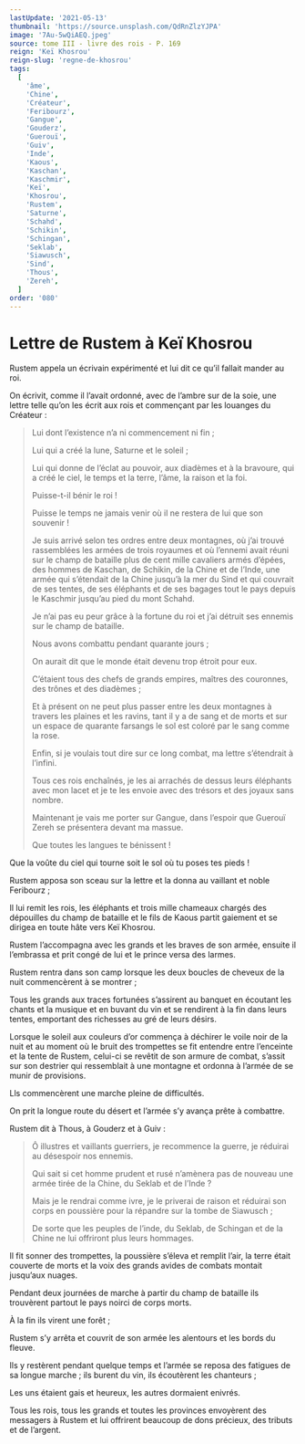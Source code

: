 ```yaml
---
lastUpdate: '2021-05-13'
thumbnail: 'https://source.unsplash.com/QdRnZlzYJPA'
image: '7Au-5wQiAEQ.jpeg'
source: tome III - livre des rois - P. 169
reign: 'Keï Khosrou'
reign-slug: 'regne-de-khosrou'
tags:
  [
    'âme',
    'Chine',
    'Créateur',
    'Feribourz',
    'Gangue',
    'Gouderz',
    'Guerouï',
    'Guiv',
    'Inde',
    'Kaous',
    'Kaschan',
    'Kaschmir',
    'Keï',
    'Khosrou',
    'Rustem',
    'Saturne',
    'Schahd',
    'Schikin',
    'Schingan',
    'Seklab',
    'Siawusch',
    'Sind',
    'Thous',
    'Zereh',
  ]
order: '080'
---
```


# Lettre de Rustem à Keï Khosrou

Rustem appela un écrivain expérimenté et lui dit ce qu’il fallait mander au roi.

On écrivit, comme il l’avait ordonné, avec de l’ambre sur de la soie, une lettre telle qu’on les écrit aux rois et commençant par les louanges du Créateur :

> Lui dont l’existence n’a ni commencement ni fin ;
>
> Lui qui a créé la lune, Saturne et le soleil ;
>
> Lui qui donne de l’éclat au pouvoir, aux diadèmes et à la bravoure, qui a créé le ciel, le temps et la terre, l’âme, la raison et la foi.
>
> Puisse-t-il bénir le roi !
>
> Puisse le temps ne jamais venir où il ne restera de lui que son souvenir !
>
> Je suis arrivé selon tes ordres entre deux montagnes, où j’ai trouvé rassemblées les armées de trois royaumes et où l’ennemi avait réuni sur le champ de bataille plus de cent mille cavaliers armés d’épées, des hommes de Kaschan, de Schikin, de la Chine et de l’Inde, une armée qui s’étendait de la Chine jusqu’à la mer du Sind et qui couvrait de ses tentes, de ses éléphants et de ses bagages tout le pays depuis le Kaschmir jusqu’au pied du mont Schahd.
>
> Je n’ai pas eu peur grâce à la fortune du roi et j’ai détruit ses ennemis sur le champ de bataille.
>
> Nous avons combattu pendant quarante jours ;
>
> On aurait dit que le monde était devenu trop étroit pour eux.
>
> C’étaient tous des chefs de grands empires, maîtres des couronnes, des trônes et des diadèmes ;
>
> Et à présent on ne peut plus passer entre les deux montagnes à travers les plaines et les ravins, tant il y a de sang et de morts et sur un espace de quarante farsangs le sol est coloré par le sang comme la rose.
>
> Enfin, si je voulais tout dire sur ce long combat, ma lettre s’étendrait à l’infini.
>
> Tous ces rois enchaînés, je les ai arrachés de dessus leurs éléphants avec mon lacet et je te les envoie avec des trésors et des joyaux sans nombre.
>
> Maintenant je vais me porter sur Gangue, dans l’espoir que Guerouï Zereh se présentera devant ma massue.
>
> Que toutes les langues te bénissent !

Que la voûte du ciel qui tourne soit le sol où tu poses tes pieds !

Rustem apposa son sceau sur la lettre et la donna au vaillant et noble Feribourz ;

Il lui remit les rois, les éléphants et trois mille chameaux chargés des dépouilles du champ de bataille et le fils de Kaous partit gaiement et se dirigea en toute hâte vers Keï Khosrou.

Rustem l’accompagna avec les grands et les braves de son armée, ensuite il l’embrassa et prit congé de lui et le prince versa des larmes.

Rustem rentra dans son camp lorsque les deux boucles de cheveux de la nuit commencèrent à se montrer ;

Tous les grands aux traces fortunées s’assirent au banquet en écoutant les chants et la musique et en buvant du vin et se rendirent à la fin dans leurs tentes, emportant des richesses au gré de leurs désirs.

Lorsque le soleil aux couleurs d’or commença à déchirer le voile noir de la nuit et au moment où le bruit des trompettes se fit entendre entre l’enceinte et la tente de Rustem, celui-ci se revêtit de son armure de combat, s’assit sur son destrier qui ressemblait à une montagne et ordonna à l’armée de se munir de provisions.

Lls commencèrent une marche pleine de difficultés.

On prit la longue route du désert et l’armée s’y avança prête à combattre.

Rustem dit à Thous, à Gouderz et à Guiv :

> Ô illustres et vaillants guerriers, je recommence la guerre, je réduirai au désespoir nos ennemis.
>
> Qui sait si cet homme prudent et rusé n’amènera pas de nouveau une armée tirée de la Chine, du Seklab et de l’Inde ?
>
> Mais je le rendrai comme ivre, je le priverai de raison et réduirai son corps en poussière pour la répandre sur la tombe de Siawusch ;
>
> De sorte que les peuples de l’inde, du Seklab, de Schingan et de la Chine ne lui offriront plus leurs hommages.

Il fit sonner des trompettes, la poussière s’éleva et remplit l’air, la terre était couverte de morts et la voix des grands avides de combats montait jusqu’aux nuages.

Pendant deux journées de marche à partir du champ de bataille ils trouvèrent partout le pays noirci de corps morts.

À la fin ils virent une forêt ;

Rustem s’y arrêta et couvrit de son armée les alentours et les bords du fleuve.

Ils y restèrent pendant quelque temps et l’armée se reposa des fatigues de sa longue marche ; ils burent du vin, ils écoutèrent les chanteurs ;

Les uns étaient gais et heureux, les autres dormaient enivrés.

Tous les rois, tous les grands et toutes les provinces envoyèrent des messagers à Rustem et lui offrirent beaucoup de dons précieux, des tributs et de l’argent.
